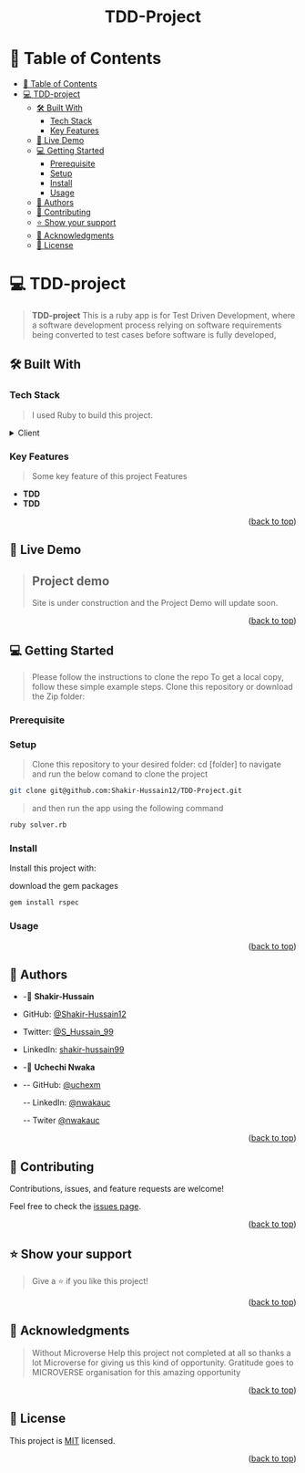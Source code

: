 <a name="readme-top"></a>

<div align="center">

  <h1><b>TDD-Project</b></h1>

</div>

# 📗 Table of Contents

- [📗 Table of Contents](#-table-of-contents)
- [💻 TDD-project ](#-tdd-project-)
  - [🛠 Built With ](#-built-with-)
    - [Tech Stack ](#tech-stack-)
    - [Key Features ](#key-features-)
  - [🚀 Live Demo ](#-live-demo-)
  - [💻 Getting Started ](#-getting-started-)
    - [Prerequisite](#prerequisite)
    - [Setup](#setup)
    - [Install](#install)
    - [Usage](#usage)
  - [👥 Authors ](#-authors-)
  - [🤝 Contributing ](#-contributing-)
  - [⭐️ Show your support ](#️-show-your-support-)
  - [🙏 Acknowledgments ](#-acknowledgments-)
  - [📝 License ](#-license-)

# 💻 TDD-project <a name="about-project"></a>

> **TDD-project** This is a ruby app is for Test Driven Development, where a software development process relying on software requirements being converted to test cases before software is fully developed,

## 🛠 Built With <a name="built-with"></a>

### Tech Stack <a name="tech-stack"></a>

> I used Ruby to build this project.

<details>
  <summary>Client</summary>
  <ul>
    <li>Ruby</li>
  </ul>
</details>

### Key Features <a name="key-features"></a>

> Some key feature of this project
> Features

- **TDD**
- **TDD**

<p align="right">(<a href="#readme-top">back to top</a>)</p>

## 🚀 Live Demo <a name="live-demo"></a>

> ## Project demo
>
> Site is under construction and the Project Demo will update soon.

<p align="right">(<a href="#readme-top">back to top</a>)</p>

## 💻 Getting Started <a name="getting-started"></a>

> Please follow the instructions to clone the repo
> To get a local copy, follow these simple example steps.
> Clone this repository or download the Zip folder:

### Prerequisite

### Setup

> Clone this repository to your desired folder: cd [folder] to navigate and run the below comand to clone the project

```sh
git clone git@github.com:Shakir-Hussain12/TDD-Project.git
```

> and then run the app using the following command

```sh
ruby solver.rb
```

### Install

Install this project with:

download the gem packages

```sh
gem install rspec
```

### Usage

<p align="right">(<a href="#readme-top">back to top</a>)</p>

## 👥 Authors <a name="authors"></a>

- -👤 **Shakir-Hussain**

- GitHub: [@Shakir-Hussain12](https://github.com/Shakir-Hussain12)
- Twitter: [@S_Hussain_99](https://twitter.com/S_Hussain_99)
- LinkedIn: [shakir-hussain99](https://www.linkedin.com/in/shakir-hussain99/)

- -👤 **Uchechi Nwaka**

- -- GitHub: [@uchexm](https://github.com/uchexm)

  -- LinkedIn: [@nwakauc](https://www.linkedin.com/in/nwakauc/)

  -- Twiter [@nwakauc](https://twitter.com/Nwakauc)

<p align="right">(<a href="#readme-top">back to top</a>)</p>

## 🤝 Contributing <a name="contributing"></a>

Contributions, issues, and feature requests are welcome!

Feel free to check the [issues page](https://github.com/Shakir-Hussain12/TDD-Project/issues).

<p align="right">(<a href="#readme-top">back to top</a>)</p>

## ⭐️ Show your support <a name="support"></a>

> Give a ⭐️ if you like this project!

<p align="right">(<a href="#readme-top">back to top</a>)</p>

## 🙏 Acknowledgments <a name="acknowledgements"></a>

> Without Microverse Help this project not completed at all so thanks a lot Microverse for giving us this kind of opportunity.
> Gratitude goes to MICROVERSE organisation for this amazing opportunity

<p align="right">(<a href="#readme-top">back to top</a>)</p>

## 📝 License <a name="license"></a>

This project is [MIT](./LICENSE) licensed.

<p align="right">(<a href="#readme-top">back to top</a>)</p>
